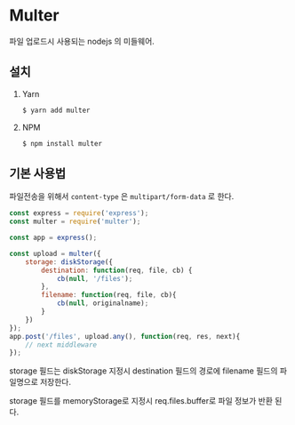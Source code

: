 # Multer

파일 업로드시 사용되는 nodejs 의 미들웨어.

## 설치

1. Yarn

   ```bash
   $ yarn add multer
   ```

2. NPM

    ```bash
   $ npm install multer
    ```

## 기본 사용법

파일전송을 위해서 `content-type` 은 `multipart/form-data` 로 한다.

```javascript
const express = require('express');
const multer = require('multer');

const app = express();

const upload = multer({
    storage: diskStorage({
        destination: function(req, file, cb) {
            cb(null, '/files');
        },
        filename: function(req, file, cb){
            cb(null, originalname);
        }
    })
});
app.post('/files', upload.any(), function(req, res, next){
    // next middleware
});
```

storage 필드는 diskStorage 지정시 destination 필드의 경로에 filename 필드의 파일명으로 저장한다.

storage 필드를 memoryStorage로 지정시 req.files.buffer로 파일 정보가 반환 된다.
